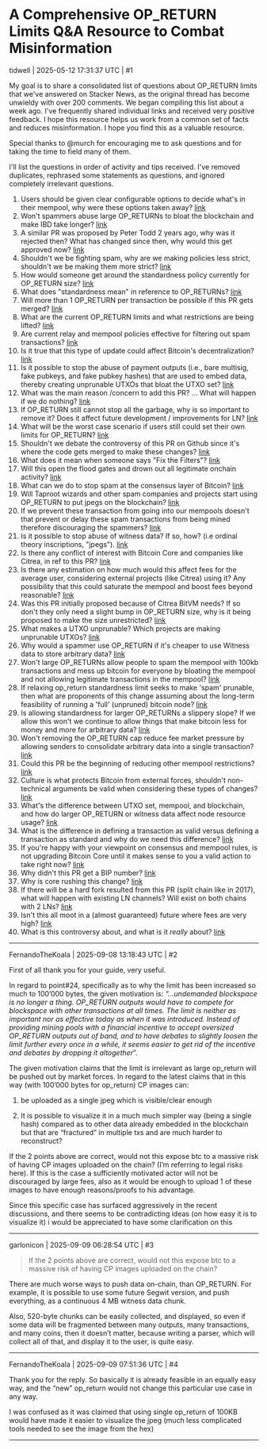 # A Comprehensive OP_RETURN Limits Q&A Resource to Combat Misinformation

tidwell | 2025-05-12 17:31:37 UTC | #1

My goal is to share a consolidated list of questions about OP_RETURN limits that we've answered on Stacker News, as the original thread has become unwieldy with over 200 comments. We began compiling this list about a week ago. I've frequently shared individual links and received very positive feedback. I hope this resource helps us work from a common set of facts and reduces misinformation. I hope you find this as a valuable resource.

Special thanks to @murch for encouraging me to ask questions and for taking the time to field many of them.

I'll list the questions in order of activity and tips received. I've removed duplicates, rephrased some statements as questions, and ignored completely irrelevant questions.

1. Users should be given clear configurable options to decide what's in their mempool, why were these options taken away? [link](https://stacker.news/items/971277/r/tidwell?commentId=971285)
2. Won't spammers abuse large OP_RETURNs to bloat the blockchain and make IBD take longer? [link](https://stacker.news/items/971277/r/tidwell?commentId=971284)
3. A similar PR was proposed by Peter Todd 2 years ago, why was it rejected then? What has changed since then, why would this get approved now? [link](https://stacker.news/items/971277/r/tidwell?commentId=971297)
4. Shouldn't we be fighting spam, why are we making policies less strict, shouldn't we be making them more strict? [link](https://stacker.news/items/971277/r/tidwell?commentId=971287)
5. How would someone get around the standardness policy currently for OP_RETURN size? [link](https://stacker.news/items/971277/r/tidwell?commentId=971281)
6. What does "standardness mean" in reference to OP_RETURNs? [link](https://stacker.news/items/971277/r/tidwell?commentId=971280)
7. Will more than 1 OP_RETURN per transaction be possible if this PR gets merged? [link](https://stacker.news/items/971277/r/tidwell?commentId=971280)
8. What are the current OP_RETURN limits and what restrictions are being lifted? [link](https://stacker.news/items/971277/r/tidwell?commentId=971278)
9. Are current relay and mempool policies effective for filtering out spam transactions? [link](https://stacker.news/items/971277/r/tidwell?commentId=971288)
10. Is it true that this type of update could affect Bitcoin's decentralization? [link](https://stacker.news/items/971277/r/tidwell?commentId=971934)
11. Is it possible to stop the abuse of payment outputs (i.e., bare multisig, fake pubkeys, and fake pubkey hashes) that are used to embed data, thereby creating unprunable UTXOs that bloat the UTXO set? [link](https://stacker.news/items/971277/r/tidwell?commentId=971325)
12. What was the main reason /concern to add this PR? ... What will happen if we do nothing? [link](https://stacker.news/items/971277/r/tidwell?commentId=971824)
13. If OP_RETURN still cannot stop all the garbage, why is so important to remove it? Does it affect future development / improvements for LN? [link](https://stacker.news/items/971277/r/tidwell?commentId=971309)
14. What will be the worst case scenario if users still could set their own limits for OP_RETURN? [link](https://stacker.news/items/971277/r/tidwell?commentId=971311)
15. Shouldn't we debate the controversy of this PR on Github since it's where the code gets merged to make these changes? [link](https://stacker.news/items/971277/r/tidwell?commentId=971330)
16. What does it mean when someone says "Fix the Filters"? [link](https://stacker.news/items/971277/r/tidwell?commentId=971289)
17. Will this open the flood gates and drown out all legitimate onchain activity? [link](https://stacker.news/items/971277/r/tidwell?commentId=971391)
18. What can we do to stop spam at the consensus layer of Bitcoin? [link](https://stacker.news/items/971277/r/tidwell?commentId=971326)
19. Will Taproot wizards and other spam companies and projects start using OP_RETURN to put jpegs on the blockchain? [link](https://stacker.news/items/971277/r/tidwell?commentId=971293)
20. If we prevent these transaction from going into our mempools doesn't that prevent or delay these spam transactions from being mined therefore discouraging the spammers? [link](https://stacker.news/items/971277/r/tidwell?commentId=971291)
21. Is it possible to stop abuse of witness data? If so, how? (i.e ordinal theory inscriptions, "jpegs"). [link](https://stacker.news/items/971277/r/tidwell?commentId=971321)
22. Is there any conflict of interest with Bitcoin Core and companies like Citrea, in ref to this PR? [link](https://stacker.news/items/971277/r/tidwell?commentId=971302)
23. Is there any estimation on how much would this affect fees for the average user, considering external projects (like Citrea) using it? Any possibility that this could saturate the mempool and boost fees beyond reasonable? [link](https://stacker.news/items/971277/r/tidwell?commentId=971403)
24. Was this PR initially proposed because of Citrea BitVM needs? If so don't they only need a slight bump in OP_RETURN size, why is it being proposed to make the size unrestricted? [link](https://stacker.news/items/971277/r/tidwell?commentId=971300)
25. What makes a UTXO unprunable? Which projects are making unprunable UTXOs? [link](https://stacker.news/items/971277/r/tidwell?commentId=971296)
26. Why would a spammer use OP_RETURN if it's cheaper to use Witness data to store arbitrary data? [link](https://stacker.news/items/971277/r/tidwell?commentId=971294)
27. Won't large OP_RETURNs allow people to spam the mempool with 100kb transactions and mess up bitcoin for everyone by bloating the mempool and not allowing legitimate transactions in the mempool? [link](https://stacker.news/items/971277/r/tidwell?commentId=971292)
28. If relaxing op_return standardness limit seeks to make 'spam' prunable, then what are proponents of this change assuming about the long-term feasibility of running a 'full' (unpruned) bitcoin node? [link](https://stacker.news/items/971277/r/tidwell?commentId=971592)
29. Is allowing standardness for larger OP_RETURNs a slippery slope? If we allow this won't we continue to allow things that make bitcoin less for money and more for arbitrary data? [link](https://stacker.news/items/971277/r/tidwell?commentId=971299)
30. Won't removing the OP_RETURN cap reduce fee market pressure by allowing senders to consolidate arbitrary data into a single transaction? [link](https://stacker.news/items/971277/r/tidwell?commentId=972132)
31. Could this PR be the beginning of reducing other mempool restrictions? [link](https://stacker.news/items/971277/r/tidwell?commentId=971912)
32. Culture is what protects Bitcoin from external forces, shouldn't non-technical arguments be valid when considering these types of changes? [link](https://stacker.news/items/971277/r/tidwell?commentId=971331)
33. What's the difference between UTXO set, mempool, and blockchain, and how do larger OP_RETURN or witness data affect node resource usage? [link](https://stacker.news/items/971277/r/tidwell?commentId=971314)
34. What is the difference in defining a transaction as valid versus defining a transaction as standard and why do we need this difference? [link](https://stacker.news/items/971277/r/tidwell?commentId=971308)
35. If you're happy with your viewpoint on consensus and mempool rules, is not upgrading Bitcoin Core until it makes sense to you a valid action to take right now? [link](https://stacker.news/items/971277/r/tidwell?commentId=972071)
36. Why didn't this PR get a BIP number? [link](https://stacker.news/items/971277/r/tidwell?commentId=973745)
37. Why is core rushing this change? [link](https://stacker.news/items/971277/r/tidwell?commentId=973744)
38. If there will be a hard fork resulted from this PR (split chain like in 2017), what will happen with existing LN channels? Will exist on both chains with 2 LNs? [link](https://stacker.news/items/971277/r/tidwell?commentId=971840)
39. Isn't this all moot in a (almost guaranteed) future where fees are very high? [link](https://stacker.news/items/971277/r/tidwell?commentId=977652)
40. What is this controversy about, and what is it *really* about? [link](https://stacker.news/items/971277/r/tidwell?commentId=974539)

-------------------------

FernandoTheKoala | 2025-09-08 13:18:43 UTC | #2

First of all thank you for your guide, very useful. 

In regard to point#24, specifically as to why the limit has been increased so much to 100’000 bytes, the given motivation is:  *“…undemanded blockspace is no longer a thing. OP_RETURN outputs would have to compete for blockspace with other transactions at all times. The limit is neither as important nor as effective today as when it was introduced. Instead of providing mining pools with a financial incentive to accept oversized OP_RETURN outputs out of band, and to have debates to slightly loosen the limit further every once in a while, it seems easier to get rid of the incentive and debates by dropping it altogether*”. 

The given motivation claims that the limit is irrelevant as large op_return will be pushed out by market forces. In regard to the latest claims that in this way (with 100’000 bytes for op_return) CP images can: 

1) be uploaded as a single jpeg which is visible/clear enough  

2) It is possible to visualize it in a much much simpler way (being a single hash) compared as to other data already embedded in the blockchain but that are “fractured” in multiple txs and are much harder to reconstruct? 

If the 2 points above are correct, would not this expose btc to a massive risk of having CP images uploaded on the chain? (I’m referring to legal risks here). If this is the case a sufficiently motivated actor will not be discouraged by large fees, also as it would be enough to upload 1 of these images to have enough reasons/proofs to his advantage. 

Since this specific case has surfaced aggressively in the recent discussions, and there seems to be contradicting ideas (on how easy it is to visualize it) i would be appreciated to have some clarification on this

-------------------------

garlonicon | 2025-09-09 06:28:54 UTC | #3

> If the 2 points above are correct, would not this expose btc to a massive risk of having CP images uploaded on the chain?

There are much worse ways to push data on-chain, than OP_RETURN. For example, it is possible to use some future Segwit version, and push everything, as a continuous 4 MB witness data chunk.

Also, 520-byte chunks can be easily collected, and displayed, so even if some data will be fragmented between many outputs, many transactions, and many coins, then it doesn’t matter, because writing a parser, which will collect all of that, and display it to the user, is quite easy.

-------------------------

FernandoTheKoala | 2025-09-09 07:51:36 UTC | #4

Thank you for the reply. So basically it is already feasible in an equally easy way, and the “new” op_return would not change this particular use case in any way. 

I was confused as it was claimed that using single op_return of 100KB would have made it easier to visualize the jpeg  (much less complicated tools needed to see the image from the hex)

-------------------------

